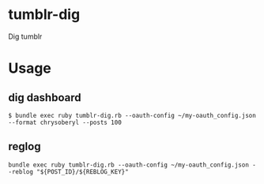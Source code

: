 # tumblr-dig
Dig tumblr

# Usage

## dig dashboard

```
$ bundle exec ruby tumblr-dig.rb --oauth-config ~/my-oauth_config.json --format chrysoberyl --posts 100
```

## reglog

```
bundle exec ruby tumblr-dig.rb --oauth-config ~/my-oauth_config.json --reblog "${POST_ID}/${REBLOG_KEY}"
```

